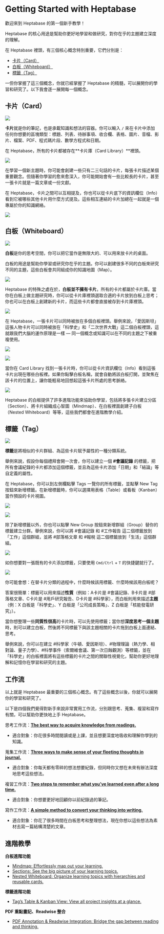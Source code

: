 # Getting Started with Heptabase
歡迎來到 Heptabase 的第一個新手教學！

Heptabase 的核心用途是幫助你更好地學習和做研究，對你在乎的主題建立深度的理解。

在 Heptabase 裡頭，有三個核心概念特別重要，它們分別是：

*   [卡片（Card）](https://wiki.heptabase.com/getting-started-with-heptabase#%E5%8D%A1%E7%89%87card)
*   [白板（Whiteboard）](https://wiki.heptabase.com/getting-started-with-heptabase#%E7%99%BD%E6%9D%BFwhiteboard)
*   [標籤（Tag）](https://wiki.heptabase.com/getting-started-with-heptabase#%E6%A8%99%E7%B1%A4tag)

一但你掌握了這三個概念，你就已經掌握了 Heptabase 的精髓，可以展開你的學習和研究了。以下我會逐一展開每一個概念。

卡片（Card）[​](#卡片card "Direct link to 卡片（Card）")
----------------------------------------------

![](https://wiki.heptabase.com/assets/images/card-29519570a8cf2581cc633702b53453d1.png)

**卡片**就是你的筆記，也是承載知識和想法的容器。你可以輸入 `/` 來在卡片中添加任何你想要的區塊類型：標題、列表、待辦事項、收合欄、表格、圖片、音檔、影片、檔案、PDF、程式碼片段、數學方程式和日期。

在 Heptabase，所有的卡片都被存在**卡片庫（Card Library）**裡頭。

![](https://wiki.heptabase.com/assets/images/card-library-440dc829d737ca36b56bbdfc25ca77e7.png)

在學習一個新主題時，你可能會創建一些只有二三句話的卡片，每張卡片描述某個重要觀念。但隨著你學習的愈來愈深入，你可能開始會有一些比較長的卡片，甚至一張卡片就是一篇文章或一份文獻。

在 Heptabase，卡片之間可以互相提及，你也可以從卡片底下的資訊欄位（Info）看到它被哪些其他卡片用什麼方式提及。這些相互連結的卡片加總在一起就是一個專屬於你的知識網絡。

![](https://wiki.heptabase.com/assets/images/mention-cards-881e7c58a7d23d9087b6f0b4b87d87aa.png)

白板（Whiteboard）[​](#白板whiteboard "Direct link to 白板（Whiteboard）")
----------------------------------------------------------------

![](https://wiki.heptabase.com/assets/images/whiteboard-44e1e96ba7a7019a03a0fb6a4f398542.png)

**白板**是你的思考空間，你可以把它當作是無限大的、可以用來放卡片的桌面。

白板的用途是幫助你學習或研究你在乎的主題。你可以創建很多不同的白板來研究不同的主題，這些白板會共同組成你的知識地圖（Map）。

![](https://wiki.heptabase.com/assets/images/map-f988ddc493baba0605831a4b1a089066.png)

Heptabase 的特殊之處在於，**白板並不擁有卡片**。所有的卡片都屬於卡片庫。當你在白板上做主題研究時，你可以從卡片庫裡頭選取合適的卡片放到白板上思考；你也可以在白板上創建新的卡片，而這些卡片都會直接被存到卡片庫裡頭。

![](https://wiki.heptabase.com/assets/images/import-cards-dc61370ae95c1ac49f7e04f7e21a817d.png)

在 Heptabase，一張卡片可以同時被放在多個白板裡頭。舉例來說，「愛因斯坦」這張人物卡片可以同時被放在「科學史」和「二次世界大戰」這二個白板裡頭，這就跟我們大腦的運作原理是一樣 — 同一個概念或知識可以在不同的主題之下被重複使用。

![](https://wiki.heptabase.com/assets/images/reuse-cards-b31357e749ac09d14983985289a9b607.png)

![](https://wiki.heptabase.com/assets/images/reused-cards-ed8decac839f6c54ca72d30353d3a4d2.png)

當你在 Card Library 找到一張卡片時，你可以從卡片資訊欄位（Info）看到這張卡片出現在哪些白板裡。如果你點擊白板名稱，就會自動將該白板打開，並聚焦在該卡片的位置上，讓你能輕易地回想起這張卡片所處的思考脈絡。

![](https://wiki.heptabase.com/assets/images/card-info-f057b54925fb2286d8d58bb1405079e9.png)

Heptabase 的白板提供了許多進階功能來協助你學習，包括將多張卡片建立分區（Section）、將卡片組織成心智圖（Mindmap）、在白板裡面創建子白板（Nested Whiteboard）等等，這些我們都會在進階教學介紹。

標籤（Tag）[​](#標籤tag "Direct link to 標籤（Tag）")
-------------------------------------------

![](https://wiki.heptabase.com/assets/images/tags-3f13ff24518bf05ad8f32e2b593ca99b.png)

**標籤**是將相似的卡片群組、為這些卡片賦予屬性的一種分類系統。

舉例來說，假設你每個禮拜會開一次會，你可以建立一個 **#會議記錄** 的標籤，把所有會議紀錄的卡片都添加這個標籤，並且為這些卡片添加「日期」和「結論」等自定義的屬性。

在 Heptabase，你可以到左側欄點擊 Tags 一覽你的所有標籤，並點擊 New Tag 按鈕來新增標籤。在新增標籤時，你可以選擇用表格（Table）或看板（Kanban）當作預設的卡片視圖。

![](https://wiki.heptabase.com/assets/images/tags-2-9bc54d8df4cc33b2d9ead97ea6a33f73.png)

![](https://wiki.heptabase.com/assets/images/add-a-new-tag-7dffef5c4bf18bebeef85884e757e0b5.png)

除了新增標籤以外，你也可以點擊 New Group 按鈕來新增群組（Group）替你的標籤建立分群。舉例來說，你可以將 #會議記錄 和 #工作報告 這二個標籤放到「工作」這個群組，並將 #部落格文章 和 #報稅 這二個標籤放到「生活」這個群組。

![](https://wiki.heptabase.com/assets/images/new-tag-group-74469a02356a01a5f04ea62f2a4d82b2.png)

如你想要對一張既有的卡片添加標籤，只要使用 `Cmd/Ctrl` \+ `T` 的快捷鍵就行了。

![](https://wiki.heptabase.com/assets/images/add-a-tag-to-an-existing-card-e44e7b1e344d8920b4a8ba5ed3af13e9.png)

你可能會想：在替卡片分類的過程中，什麼時候該用標籤、什麼時候該用白板呢？

答案很簡單：標籤可以用來描述**性質**（例如：A卡片是 #會議記錄、B卡片是 #部落格文章、C卡片是 #用戶研究報告、D卡片是 #科學家），而白板則用來描述**主題**（例：X 白板是「科學史」、Y 白板是「公司成長策略」、Z 白板是「核能發電研究」）。

當你想整理一些**同質性很高**的卡片時，可以先使用標籤；當你想**深度思考一個主題**時，則可以建立白板，然後將不同標籤下與該主題相關的卡片拖到白板上面連結、思考。

舉例來說，你可以在建立 #科學家（牛頓、愛因斯坦）、#物理理論（熱力學、相對論、量子力學）、#科學事件（索爾維會議、第一次日蝕觀測）等標籤，並在「科學史」的白板裡面將有這些標籤的卡片之間的關聯性視覺化，幫助你更好地理解和記憶你在學習和研究的主題。

工作流[​](#工作流 "Direct link to 工作流")
---------------------------------

以上就是 Heptabase 最重要的三個核心概念。有了這些概念以後，你就可以展開你的學習和研究了。

以下是四個我們覺得對新手來說非常實用工作流，分別跟思考、蒐集、複習和寫作有關，可以幫助你更快地上手 Heptabase。

思考工作流：[**The best way to acquire knowledge from readings.**](https://wiki.heptabase.com/the-best-way-to-acquire-knowledge-from-readings)

*   適合對象：你花很多時間閱讀或是上課，並且想要深度地吸收和理解你學到的知識。

蒐集工作流：[**Three ways to make sense of your fleeting thoughts in journal.**](https://wiki.heptabase.com/three-ways-to-make-sense-of-your-fleeting-thoughts-in-journal)

*   適合對象：你每天都有零碎的想法想要紀錄，但同時你又想在未來有辦法深度地思考這些想法。

複習工作流：[**Two steps to remember what you’ve learned even after a long time.**](https://wiki.heptabase.com/two-steps-to-remember-what-you-have-learned-even-after-a-long-time)

*   適合對象：你想要更好地回顧你以前紀錄過的筆記。

寫作工作流：[**A simple method to convert your thinking into writing.**](https://wiki.heptabase.com/a-simple-method-to-convert-your-thinking-into-writing)

*   適合對象：你花了很多時間在白板思考和整理想法，現在你想以這些想法為素材去寫一篇結構清楚的文章。

進階教學[​](#進階教學 "Direct link to 進階教學")
------------------------------------

**白板進階功能**

*   [Mindmap: Effortlessly map out your learning.](https://wiki.heptabase.com/mindmap)
*   [Sections: See the big picture of your learning topics.](https://wiki.heptabase.com/sections)
*   [Nested Whiteboard: Organize learning topics with hierarchies and reusable cards.](https://wiki.heptabase.com/nested-whiteboard)

**標籤進階功能**

*   [Tag’s Table & Kanban View: View all project insights at a glance.](https://wiki.heptabase.com/tags-and-kanban)

**PDF 重點畫記、Readwise 整合**

*   [PDF Annotation & Readwise Integration: Bridge the gap between reading and thinking.](https://wiki.heptabase.com/pdf-annotation)